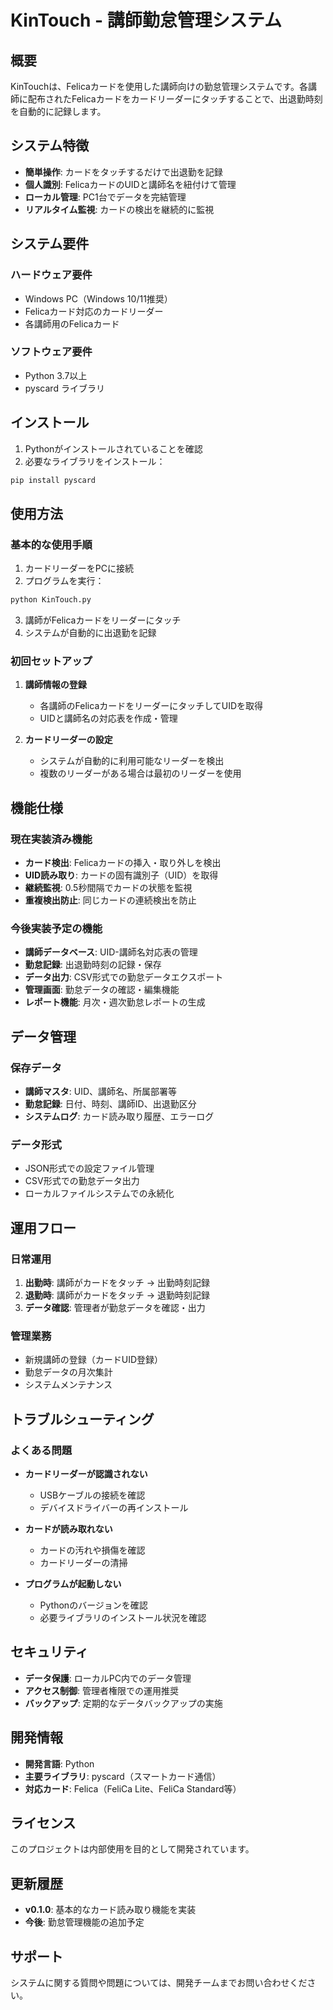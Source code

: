 # KinTouch - 講師勤怠管理システム

## 概要

KinTouchは、Felicaカードを使用した講師向けの勤怠管理システムです。各講師に配布されたFelicaカードをカードリーダーにタッチすることで、出退勤時刻を自動的に記録します。

## システム特徴

- **簡単操作**: カードをタッチするだけで出退勤を記録
- **個人識別**: FelicaカードのUIDと講師名を紐付けて管理
- **ローカル管理**: PC1台でデータを完結管理
- **リアルタイム監視**: カードの検出を継続的に監視

## システム要件

### ハードウェア要件
- Windows PC（Windows 10/11推奨）
- Felicaカード対応のカードリーダー
- 各講師用のFelicaカード

### ソフトウェア要件
- Python 3.7以上
- pyscard ライブラリ

## インストール

1. Pythonがインストールされていることを確認
2. 必要なライブラリをインストール：
```bash
pip install pyscard
```

## 使用方法

### 基本的な使用手順

1. カードリーダーをPCに接続
2. プログラムを実行：
```bash
python KinTouch.py
```
3. 講師がFelicaカードをリーダーにタッチ
4. システムが自動的に出退勤を記録

### 初回セットアップ

1. **講師情報の登録**
   - 各講師のFelicaカードをリーダーにタッチしてUIDを取得
   - UIDと講師名の対応表を作成・管理

2. **カードリーダーの設定**
   - システムが自動的に利用可能なリーダーを検出
   - 複数のリーダーがある場合は最初のリーダーを使用

## 機能仕様

### 現在実装済み機能
- **カード検出**: Felicaカードの挿入・取り外しを検出
- **UID読み取り**: カードの固有識別子（UID）を取得
- **継続監視**: 0.5秒間隔でカードの状態を監視
- **重複検出防止**: 同じカードの連続検出を防止

### 今後実装予定の機能
- **講師データベース**: UID-講師名対応表の管理
- **勤怠記録**: 出退勤時刻の記録・保存
- **データ出力**: CSV形式での勤怠データエクスポート
- **管理画面**: 勤怠データの確認・編集機能
- **レポート機能**: 月次・週次勤怠レポートの生成

## データ管理

### 保存データ
- **講師マスタ**: UID、講師名、所属部署等
- **勤怠記録**: 日付、時刻、講師ID、出退勤区分
- **システムログ**: カード読み取り履歴、エラーログ

### データ形式
- JSON形式での設定ファイル管理
- CSV形式での勤怠データ出力
- ローカルファイルシステムでの永続化

## 運用フロー

### 日常運用
1. **出勤時**: 講師がカードをタッチ → 出勤時刻記録
2. **退勤時**: 講師がカードをタッチ → 退勤時刻記録
3. **データ確認**: 管理者が勤怠データを確認・出力

### 管理業務
- 新規講師の登録（カードUID登録）
- 勤怠データの月次集計
- システムメンテナンス

## トラブルシューティング

### よくある問題
- **カードリーダーが認識されない**
  - USBケーブルの接続を確認
  - デバイスドライバーの再インストール

- **カードが読み取れない**
  - カードの汚れや損傷を確認
  - カードリーダーの清掃

- **プログラムが起動しない**
  - Pythonのバージョンを確認
  - 必要ライブラリのインストール状況を確認

## セキュリティ

- **データ保護**: ローカルPC内でのデータ管理
- **アクセス制御**: 管理者権限での運用推奨
- **バックアップ**: 定期的なデータバックアップの実施

## 開発情報

- **開発言語**: Python
- **主要ライブラリ**: pyscard（スマートカード通信）
- **対応カード**: Felica（FeliCa Lite、FeliCa Standard等）

## ライセンス

このプロジェクトは内部使用を目的として開発されています。

## 更新履歴

- **v0.1.0**: 基本的なカード読み取り機能を実装
- **今後**: 勤怠管理機能の追加予定

## サポート

システムに関する質問や問題については、開発チームまでお問い合わせください。
